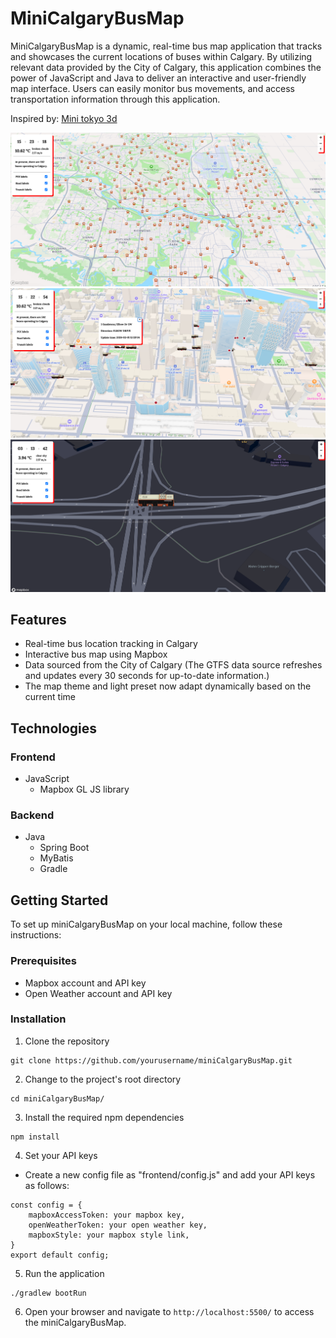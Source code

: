 # MiniCalgaryBusMap

MiniCalgaryBusMap is a dynamic, real-time bus map application that tracks and showcases the current locations of buses within Calgary. By utilizing relevant data provided by the City of Calgary, this application combines the power of JavaScript and Java to deliver an interactive and user-friendly map interface. Users can easily monitor bus movements, and access transportation information through this application.

Inspired by: [Mini tokyo 3d](http://minitokyo3d.com "really really cool realtime map for metro in tokyo!!")

![miniCalgaryBusMap Demo overview](frontend/img/overview-sc.png)
![miniCalgaryBusMap Demo at day](frontend/img/daytime-sc.png)
![miniCalgaryBusMap Demo at night](frontend/img/nighttime-sc.png)

## Features
- Real-time bus location tracking in Calgary
- Interactive bus map using Mapbox
- Data sourced from the City of Calgary (The GTFS data source refreshes and updates every 30 seconds for up-to-date information.)
- The map theme and light preset now adapt dynamically based on the current time

## Technologies
### Frontend
- JavaScript
  - Mapbox GL JS library

### Backend
- Java
  - Spring Boot
  - MyBatis
  - Gradle

## Getting Started
To set up miniCalgaryBusMap on your local machine, follow these instructions:

### Prerequisites
- Mapbox account and API key
- Open Weather account and API key

### Installation
1. Clone the repository

```
git clone https://github.com/yourusername/miniCalgaryBusMap.git
```


2. Change to the project's root directory

```
cd miniCalgaryBusMap/
```


3. Install the required npm dependencies

```
npm install
```


4. Set your API keys
- Create a new config file as "frontend/config.js" and add your API keys as follows:

```
const config = {
    mapboxAccessToken: your mapbox key,
    openWeatherToken: your open weather key,
    mapboxStyle: your mapbox style link,
}
export default config;
```


5. Run the application

```
./gradlew bootRun
```


6. Open your browser and navigate to `http://localhost:5500/` to access the miniCalgaryBusMap.